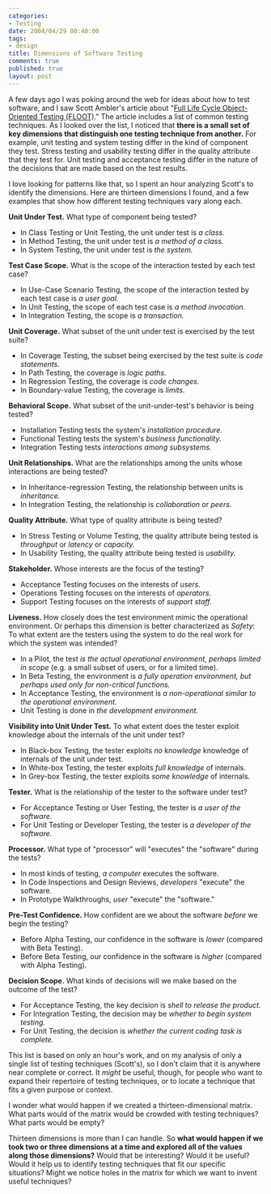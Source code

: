 ```yaml
--- 
categories: 
- Testing
date: 2004/04/29 00:40:00
tags: 
- design
title: Dimensions of Software Testing
comments: true
published: true
layout: post
---
```


A few days ago I was poking around the web for ideas about how to test software, and I saw Scott Ambler's article about "<a href="http://www.ronin-intl.com/publications/floot.html">Full Life Cycle Object-Oriented Testing (FLOOT)</a>."  The article includes a list of common testing techniques.  As I looked over the list, I noticed that <strong>there is a small set of key dimensions that distinguish one testing technique from another.</strong> For example, unit testing and system testing differ in the kind of component they test. Stress testing and usability testing differ in the quality attribute that they test for. Unit testing and acceptance testing differ in the nature of the decisions that are made based on the test results.

I love looking for patterns like that, so I spent an hour analyzing Scott's to identify the dimensions. Here are thirteen dimensions I found, and a few examples that show how different testing techniques vary along each.


<strong>Unit Under Test.</strong>  What type of component being tested?
<ul>
	<li>In Class Testing or Unit Testing, the unit under test is <em>a class.</em></li>
	<li>In Method Testing, the unit under test is <em>a method of a class.</em></li>
	<li>In System Testing, the unit under test is <em>the system.</em></li>
</ul>
<strong>Test Case Scope.</strong>  What is the scope of the interaction tested by each test case?
<ul>
	<li>In Use-Case Scenario Testing, the scope of the interaction tested by each test case is <em>a user goal.</em></li>
	<li>In Unit Testing, the scope of each test case is <em>a method invocation.</em></li>
	<li>In Integration Testing, the scope is <em>a transaction.</em></li>
</ul>
<strong>Unit Coverage.</strong>  What  subset of the unit under test is exercised by the test suite?
<ul>
	<li>In Coverage Testing, the subset being exercised by the test suite is <em>code statements.</em></li>
	<li>In Path Testing, the coverage is <em>logic paths.</em></li>
	<li>In Regression Testing, the coverage is <em>code changes.</em></li>
	<li>In Boundary-value Testing, the coverage is <em>limits.</em></li>
</ul>
<strong>Behavioral Scope.</strong>  What subset of the unit-under-test's behavior is being tested?
<ul>
	<li>Installation Testing tests the system's <em>installation procedure.</em></li>
	<li>Functional Testing tests the system's <em>business functionality.</em></li>
	<li>Integration Testing tests <em>interactions among subsystems.</em></li>
</ul>
<strong>Unit Relationships.</strong>  What are the relationships among the units whose interactions are being tested?
<ul>
	<li>In Inheritance-regression Testing, the relationship between units is <em>inheritance.</em></li>
	<li>In Integration Testing, the relationship is <em>collaboration</em> or <em>peers.</em></li>
</ul>
<strong>Quality Attribute.</strong>  What type of quality attribute is being tested?
<ul>
	<li>In Stress Testing or Volume Testing, the quality attribute being tested is <em>throughput</em> or <em>latency</em> or <em>capacity.</em></li>
	<li>In Usability Testing, the quality attribute being tested is <em>usability.</em></li>
</ul>
<strong>Stakeholder.</strong>  Whose interests are the focus of the testing?
<ul>
	<li>Acceptance Testing focuses on the interests of <em>users.</em></li>
	<li>Operations Testing focuses on the interests of <em>operators.</em></li>
	<li>Support Testing focuses on the interests of <em>support staff.</em></li>
</ul>
<strong>Liveness.</strong> How closely does the test environment mimic the operational environment. Or perhaps this dimension is better characterized as <em>Safety</em>:  To what extent are the testers using the system to do the real work for which the system was intended?
<ul>
	<li>In a Pilot, the test <em>is the actual operational environment, perhaps limited in scope</em> (e.g. a small subset of users, or for a limited time).</li>
	<li>In Beta Testing, the environment is <em>a fully operation environment, but perhaps used only for non-critical functions.</em></li>
	<li>In Acceptance Testing, the environment is <em>a non-operational similar to the operational environment.</em></li>
	<li>Unit Testing is done in <em>the development environment.</em></li>
</ul>
<strong>Visibility into Unit Under Test.</strong>  To what extent does the tester exploit knowledge about the internals of the unit under test?
<ul>
	<li>In Black-box Testing, the tester exploits <em>no knowledge</em> knowledge of internals of the unit under test.</li>
	<li>In White-box Testing, the tester exploits <em>full knowledge</em> of internals.</li>
	<li>In Grey-box Testing, the tester exploits <em>some knowledge</em> of internals.</li>
</ul>
<strong>Tester.</strong>  What is the relationship of the tester to the software under test?
<ul>
	<li>For Acceptance Testing or User Testing, the tester is <em>a user of the software.</em></li>
	<li>For Unit Testing or Developer Testing, the tester is <em>a developer of the software.</em></li>
</ul>
<strong>Processor.</strong>  What type of "processor" will "executes" the "software" during the tests?
<ul>
	<li>In most kinds of testing, <em>a computer</em> executes the software.</li>
	<li>In Code Inspections and Design Reviews, <em>developers</em> "execute" the software.</li>
	<li>In Prototype Walkthroughs, <em>user</em> "execute" the "software."</li>
</ul>
<strong>Pre-Test Confidence.</strong>  How confident are we about the software <em>before</em> we begin the testing?
<ul>
	<li>Before Alpha Testing, our confidence in the software is <em>lower</em> (compared with Beta Testing).</li>
	<li>Before Beta Testing, our confidence in the software is<em> higher</em> (compared with Alpha Testing).</li>
</ul>
<strong>Decision Scope.</strong>  What kinds of decisions will we make based on the outcome of the test?
<ul>
	<li>For Acceptance Testing, the key decision is <em>shell to release the product.</em></li>
	<li>For Integration Testing, the decision may be <em>whether to begin system testing.</em></li>
	<li>For Unit Testing, the decision is <em>whether the current coding task is complete.</em></li>
</ul>
This list is based on only an hour's work, and on my analysis of only a single list of testing techniques (Scott's), so I don't claim that it is anywhere near complete or correct. It <em>might</em> be useful, though, for people who want to expand their repertoire of testing techniques, or to locate a technique that fits a given purpose or context.

I wonder what would happen if we created a thirteen-dimensional matrix. What parts would of the matrix would be crowded with testing techniques? What parts would be empty?

Thirteen dimensions is more than I can handle.  So <strong>what would happen if we took two or three dimensions at a time and explored all of the values along those dimensions?</strong> Would that be interesting? Would it be useful? Would it help us to identify testing techniques that fit our specific situations? Might we notice holes in the matrix for which we want to invent useful techniques?
